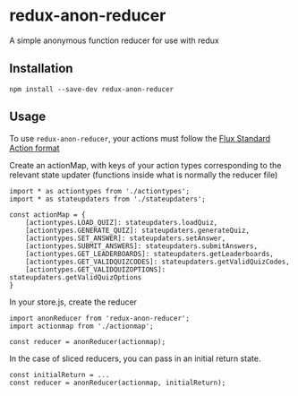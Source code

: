 # redux-anon-reducer

A simple anonymous function reducer for use with redux

## Installation

`npm install --save-dev redux-anon-reducer`

## Usage

To use `redux-anon-reducer`, your actions must follow the [Flux Standard Action format](https://github.com/redux-utilities/flux-standard-action)

Create an actionMap, with keys of your action types corresponding to the relevant state updater (functions inside what is normally the reducer file)

```
import * as actiontypes from './actiontypes';
import * as stateupdaters from './stateupdaters';

const actionMap = {
    [actiontypes.LOAD_QUIZ]: stateupdaters.loadQuiz,
    [actiontypes.GENERATE_QUIZ]: stateupdaters.generateQuiz,
    [actiontypes.SET_ANSWER]: stateupdaters.setAnswer,
    [actiontypes.SUBMIT_ANSWERS]: stateupdaters.submitAnswers,
    [actiontypes.GET_LEADERBOARDS]: stateupdaters.getLeaderboards,
    [actiontypes.GET_VALIDQUIZCODES]: stateupdaters.getValidQuizCodes,
    [actiontypes.GET_VALIDQUIZOPTIONS]: stateupdaters.getValidQuizOptions
}
```

In your store.js, create the reducer

```
import anonReducer from 'redux-anon-reducer';
import actionmap from './actionmap';

const reducer = anonReducer(actionmap);
```

In the case of sliced reducers, you can pass in an initial return state.

```
const initialReturn = ...
const reducer = anonReducer(actionmap, initialReturn);
```
